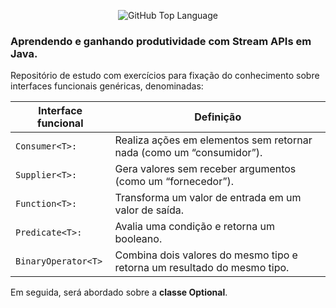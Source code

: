 <p align="center">
  <img alt="GitHub Top Language" src="https://img.shields.io/github/languages/top/Marcelo-web/dio-collections-java-api" />
</p>

### Aprendendo e ganhando produtividade com Stream APIs em Java.

Repositório de estudo com exercícios para fixação do conhecimento sobre interfaces funcionais genéricas, denominadas:


| Interface funcional | Definição                                                                 |
|---------------------|---------------------------------------------------------------------------|
| ```Consumer<T>:```  | Realiza ações em elementos sem retornar nada (como um “consumidor”).      |
| ```Supplier<T>:```  | Gera valores sem receber argumentos (como um “fornecedor”).               |     
| ```Function<T>:```  | Transforma um valor de entrada em um valor de saída.                      | 
| ```Predicate<T>:``` | Avalia uma condição e retorna um booleano.                                |    
| ```BinaryOperator<T>``` | Combina dois valores do mesmo tipo e retorna um resultado do mesmo tipo.  |


Em seguida, será abordado sobre a **classe Optional<T>**.